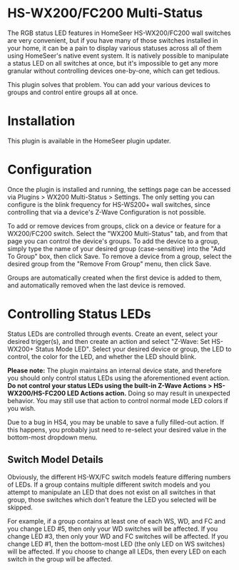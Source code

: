 # HS-WX200/FC200 Multi-Status

The RGB status LED features in HomeSeer HS-WX200/FC200 wall switches are very convenient,
but if you have many of those switches installed in your home, it can be a pain to display
various statuses across all of them using HomeSeer's native event system. It is natively
possible to manipulate a status LED on all switches at once, but it's impossible to get
any more granular without controlling devices one-by-one, which can get tedious.

This plugin solves that problem. You can add your various devices to groups and control
entire groups all at once.

# Installation

This plugin is available in the HomeSeer plugin updater.

# Configuration

Once the plugin is installed and running, the settings page can be accessed via
Plugins > WX200 Multi-Status > Settings. The only setting you can configure is the blink
frequency for HS-WS200+ wall switches, since controlling that via a device's Z-Wave
Configuration is not possible.

To add or remove devices from groups, click on a device or feature for a WX200/FC200 switch.
Select the "WX200 Multi-Status" tab, and from that page you can control the device's groups.
To add the device to a group, simply type the name of your desired group (case-sensitive)
into the "Add To Group" box, then click Save. To remove a device from a group, select the
desired group from the "Remove From Group" menu, then click Save.

Groups are automatically created when the first device is added to them, and automatically
removed when the last device is removed.

# Controlling Status LEDs

Status LEDs are controlled through events. Create an event, select your desired trigger(s),
and then create an action and select "Z-Wave: Set HS-WX200+ Status Mode LED". Select your
desired device or group, the LED to control, the color for the LED, and whether the LED
should blink.

**Please note:** The plugin maintains an internal device state, and therefore you should
only control status LEDs using the aforementioned event action.
**Do not control your status LEDs using the built-in Z-Wave Actions > HS-WX200/HS-FC200 LED Actions action.**
Doing so may result in unexpected behavior. You may still use that action to control normal mode
LED colors if you wish.

Due to a bug in HS4, you may be unable to save a fully filled-out action. If this happens,
you probably just need to re-select your desired value in the bottom-most dropdown menu.

## Switch Model Details

Obviously, the different HS-WX/FC switch models feature differing numbers of LEDs. If a group
contains multiple different switch models and you attempt to manipulate an LED that does not
exist on all switches in that group, those switches which don't feature the LED you selected
will be skipped.

For example, if a group contains at least one of each WS, WD, and FC and you change LED #5, then
only your WD switches will be affected. If you change LED #3, then only your WD and FC switches
will be affected. If you change LED #1, then the bottom-most LED (the only LED on WS switches)
will be affected. If you choose to change all LEDs, then every LED on each switch in the group
will be affected.
